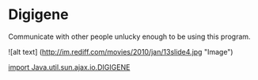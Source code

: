 # Digigene 



Communicate with other people unlucky enough to be using this program. 

![alt text] (http://im.rediff.com/movies/2010/jan/13slide4.jpg "Image")

[import Java.util.sun.ajax.io.DIGIGENE](http.www.digigene.com)

